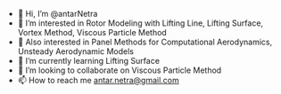 - 👋 Hi, I’m @antarNetra
- 👀 I’m interested in Rotor Modeling with Lifting Line, Lifting Surface, Vortex Method, Viscous Particle Method
- 👀 Also interested in Panel Methods for Computational Aerodynamics, Unsteady Aerodynamic Models
- 🌱 I’m currently learning Lifting Surface
- 💞️ I’m looking to collaborate on Viscous Particle Method
- 📫 How to reach me antar.netra@gmail.com

<!---
antarNetra/antarNetra is a ✨ special ✨ repository because its `README.md` (this file) appears on your GitHub profile.
You can click the Preview link to take a look at your changes.
--->
